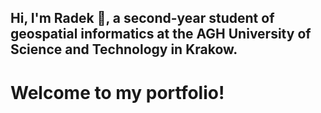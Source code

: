 ## Hi, I'm Radek 👋, a second-year student of geospatial informatics at the AGH University of Science and Technology in Krakow.
# Welcome to my portfolio!
